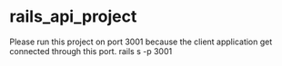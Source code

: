 # rails_api_project

Please run this project on port 3001 because the client application get connected through this port. 
rails s -p 3001
